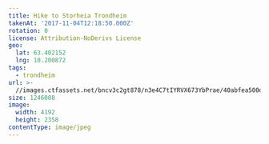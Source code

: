 ```yaml
---
title: Hike to Storheia Trondheim
takenAt: '2017-11-04T12:18:50.000Z'
rotation: 0
license: Attribution-NoDerivs License
geo:
  lat: 63.402152
  lng: 10.200872
tags:
  - trondheim
url: >-
  //images.ctfassets.net/bncv3c2gt878/n3e4C7tIYRVX673YbPrae/40abfea500d089308a6349690dc264bc/hike-to-storheia-trondheim_24315388808_o
size: 1246008
image:
  width: 4192
  height: 2358
contentType: image/jpeg
---
```


